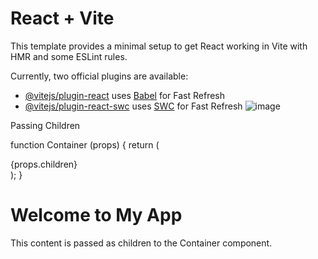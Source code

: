 # React + Vite

This template provides a minimal setup to get React working in Vite with HMR and some ESLint rules.

Currently, two official plugins are available:

- [@vitejs/plugin-react](https://github.com/vitejs/vite-plugin-react/blob/main/packages/plugin-react/README.md) uses [Babel](https://babeljs.io/) for Fast Refresh
- [@vitejs/plugin-react-swc](https://github.com/vitejs/vite-plugin-react-swc) uses [SWC](https://swc.rs/) for Fast Refresh
![image](https://github.com/Shivam-Kumar12/React-js/assets/109784057/f9441eaa-772a-4204-be92-fd78dae9773c)

 
 Passing Children

function Container (props) {
return (
<div className="container-style">
  {props.children}
</div>
);
}


<Container>
<h1>Welcome to My App</h1>
<p>This content is passed as children to the
Container component.</p>
</Container>
